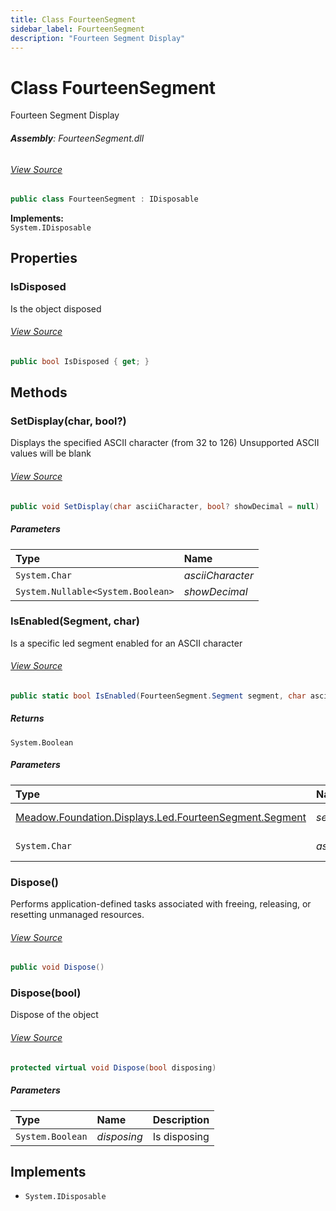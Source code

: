 ```yaml
---
title: Class FourteenSegment
sidebar_label: FourteenSegment
description: "Fourteen Segment Display"
---
```

# Class FourteenSegment
Fourteen Segment Display

###### **Assembly**: FourteenSegment.dll
###### [View Source](https://github.com/WildernessLabs/Meadow.Foundation.git/blob/develop/Source/Meadow.Foundation.Peripherals/Displays.Led.FourteenSegment/Driver/FourteenSegment.Enums.cs#L3)
```csharp title="Declaration"
public class FourteenSegment : IDisposable
```
**Implements:**  
`System.IDisposable`

## Properties
### IsDisposed
Is the object disposed
###### [View Source](https://github.com/WildernessLabs/Meadow.Foundation.git/blob/develop/Source/Meadow.Foundation.Peripherals/Displays.Led.FourteenSegment/Driver/FourteenSegment.cs#L14)
```csharp title="Declaration"
public bool IsDisposed { get; }
```
## Methods
### SetDisplay(char, bool?)
Displays the specified ASCII character (from 32 to 126)
Unsupported ASCII values will be blank
###### [View Source](https://github.com/WildernessLabs/Meadow.Foundation.git/blob/develop/Source/Meadow.Foundation.Peripherals/Displays.Led.FourteenSegment/Driver/FourteenSegment.cs#L133)
```csharp title="Declaration"
public void SetDisplay(char asciiCharacter, bool? showDecimal = null)
```

##### Parameters

| Type | Name |
|:--- |:--- |
| `System.Char` | *asciiCharacter* |
| `System.Nullable<System.Boolean>` | *showDecimal* |

### IsEnabled(Segment, char)
Is a specific led segment enabled for an ASCII character
###### [View Source](https://github.com/WildernessLabs/Meadow.Foundation.git/blob/develop/Source/Meadow.Foundation.Peripherals/Displays.Led.FourteenSegment/Driver/FourteenSegment.cs#L170)
```csharp title="Declaration"
public static bool IsEnabled(FourteenSegment.Segment segment, char asciiCharacter)
```

##### Returns

`System.Boolean`

##### Parameters

| Type | Name | Description |
|:--- |:--- |:--- |
| [Meadow.Foundation.Displays.Led.FourteenSegment.Segment](../Meadow.Foundation.Displays.Led/FourteenSegment.Segment) | *segment* | The led segment |
| `System.Char` | *asciiCharacter* | The ASCII character |

### Dispose()
Performs application-defined tasks associated with freeing, releasing, or resetting unmanaged resources.
###### [View Source](https://github.com/WildernessLabs/Meadow.Foundation.git/blob/develop/Source/Meadow.Foundation.Peripherals/Displays.Led.FourteenSegment/Driver/FourteenSegment.cs#L183)
```csharp title="Declaration"
public void Dispose()
```
### Dispose(bool)
Dispose of the object
###### [View Source](https://github.com/WildernessLabs/Meadow.Foundation.git/blob/develop/Source/Meadow.Foundation.Peripherals/Displays.Led.FourteenSegment/Driver/FourteenSegment.cs#L193)
```csharp title="Declaration"
protected virtual void Dispose(bool disposing)
```

##### Parameters

| Type | Name | Description |
|:--- |:--- |:--- |
| `System.Boolean` | *disposing* | Is disposing |


## Implements

* `System.IDisposable`
